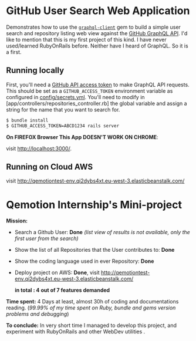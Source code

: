 # GitHub User Search Web Application

Demonstrates how to use the [`graphql-client`](http://github.com/github/graphql-client) gem to build a simple user search and repository listing web view against the [GitHub GraphQL API](https://developer.github.com/v4/guides/intro-to-graphql/). I'd like to mention that this is my first project of this kind. I have never used/learned RubyOnRails before. Neither have I heard of GraphQL. So it is a first.

## Running locally

First, you'll need a [GitHub API access token](https://help.github.com/articles/creating-an-access-token-for-command-line-use) to make GraphQL API requests. This should be set as a `GITHUB_ACCESS_TOKEN` environment variable as configured in [config/secrets.yml](https://github.com/github/github-graphql-rails-example/blob/master/config/secrets.yml).
You'll need to modify in [app/controllers/repositories_controller.rb] the global variable and assign a string for the name that you want to search for. 
``` sh
$ bundle install
$ GITHUB_ACCESS_TOKEN=ABCD1234 rails server
```

**On  FIREFOX Browser This App DOESN'T WORK ON CHROME**:

visit [http://localhost:3000/](http://localhost:3000/).

## Running on Cloud AWS

visit http://qemotiontest-env.qi2dybs4xt.eu-west-3.elasticbeanstalk.com/

# Qemotion Internship's Mini-project
**Mission:**

- Search a Github User: **Done** *(list view of results is not available, only the first user from the search)*

- Show the list of all Repositories that the User contributes to:  **Done**

- Show the coding language used in ever Repository: **Done**

- Deploy project on AWS: **Done**, visit http://qemotiontest-env.qi2dybs4xt.eu-west-3.elasticbeanstalk.com/

  **in total : 4 out of 7 features demanded**

 **Time spent:** 4 Days at least, almost 30h of coding and documentations reading. (*99.99%  of my time spent on Ruby, bundle and gems version problems and debugging*) 

**To conclude:** In very short time I managed to develop this project, and experiment with RubyOnRails and other WebDev utilities . 

